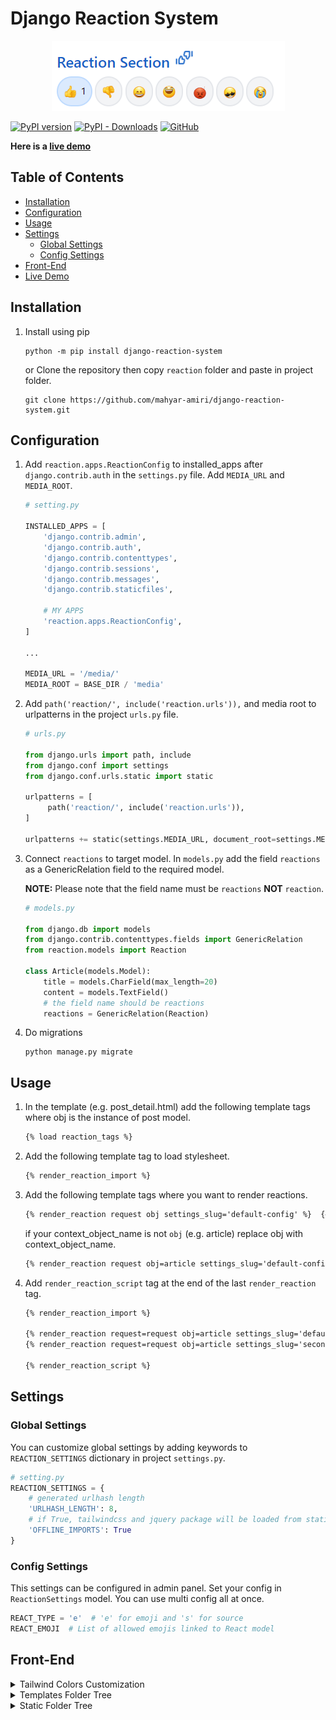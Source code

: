# Django Reaction System

<p align="center">
  <img src="image.png" />
</p>

[![PyPI version](https://img.shields.io/pypi/v/django-reaction-system.svg?logo=pypi&logoColor=FFE873)](https://pypi.org/project/django-reaction-system)
[![PyPI - Downloads](https://img.shields.io/pypi/dm/django-reaction-system?color=092E20&logo=django)](https://pypistats.org/packages/django-reaction-system)
[![GitHub](https://img.shields.io/github/license/mahyar-amiri/django-reaction-system)](LICENSE)

**Here is a [live demo](https://mmaahhyyaarr.pythonanywhere.com/)**

## Table of Contents

* [Installation](#installation)
* [Configuration](#configuration)
* [Usage](#usage)
* [Settings](#settings)
    * [Global Settings](#global-settings)
    * [Config Settings](#config-settings)
* [Front-End](#front-end)
* [Live Demo](https://mmaahhyyaarr.pythonanywhere.com/)

## Installation

1. Install using pip

   ```shell
   python -m pip install django-reaction-system
   ```

   or Clone the repository then copy `reaction` folder and paste in project folder.

   ```shell
   git clone https://github.com/mahyar-amiri/django-reaction-system.git
   ```

## Configuration

1. Add `reaction.apps.ReactionConfig` to installed_apps after `django.contrib.auth` in the `settings.py` file. Add `MEDIA_URL` and `MEDIA_ROOT`.

   ```python
   # setting.py
   
   INSTALLED_APPS = [
       'django.contrib.admin',
       'django.contrib.auth',
       'django.contrib.contenttypes',
       'django.contrib.sessions',
       'django.contrib.messages',
       'django.contrib.staticfiles',
   
       # MY APPS
       'reaction.apps.ReactionConfig',
   ]
   
   ...
   
   MEDIA_URL = '/media/'
   MEDIA_ROOT = BASE_DIR / 'media'
   ```

2. Add `path('reaction/', include('reaction.urls')),` and media root to urlpatterns in the project `urls.py` file.

   ```python
   # urls.py

   from django.urls import path, include
   from django.conf import settings
   from django.conf.urls.static import static

   urlpatterns = [
        path('reaction/', include('reaction.urls')),
   ]
   
   urlpatterns += static(settings.MEDIA_URL, document_root=settings.MEDIA_ROOT)
   ```

3. Connect `reactions` to target model. In `models.py` add the field `reactions` as a GenericRelation field to the
   required model.

   **NOTE:** Please note that the field name must be `reactions` **NOT** `reaction`.

   ```python
   # models.py
   
   from django.db import models
   from django.contrib.contenttypes.fields import GenericRelation
   from reaction.models import Reaction
   
   class Article(models.Model):
       title = models.CharField(max_length=20)
       content = models.TextField()
       # the field name should be reactions
       reactions = GenericRelation(Reaction)

   ```

4. Do migrations
   ```shell
   python manage.py migrate
   ```

## Usage

1. In the template (e.g. post_detail.html) add the following template tags where obj is the instance of post model.
   ```html
   {% load reaction_tags %}
   ```

2. Add the following template tag to load stylesheet.
   ```html
   {% render_reaction_import %}
   ```

3. Add the following template tags where you want to render reactions.
   ```html
   {% render_reaction request obj settings_slug='default-config' %}  {# Render all the reactions belong to the passed object "obj" #}
   ```
   if your context_object_name is not `obj` (e.g. article) replace obj with context_object_name.
   ```html
   {% render_reaction request obj=article settings_slug='default-config' %}
   ```

4. Add `render_reaction_script` tag at the end of the last `render_reaction` tag.
   ```html
   {% render_reaction_import %}

   {% render_reaction request=request obj=article settings_slug='default-config' %}
   {% render_reaction request=request obj=article settings_slug='second-config' %}
   
   {% render_reaction_script %}
   ```

## Settings

### Global Settings

You can customize global settings by adding keywords to `REACTION_SETTINGS` dictionary in project `settings.py`.

```python
# setting.py
REACTION_SETTINGS = {
    # generated urlhash length
    'URLHASH_LENGTH': 8,
    # if True, tailwindcss and jquery package will be loaded from static files.
    'OFFLINE_IMPORTS': True
}
```

### Config Settings

This settings can be configured in admin panel. Set your config in `ReactionSettings` model. You can use multi config all at once.

```python
REACT_TYPE = 'e'  # 'e' for emoji and 's' for source
REACT_EMOJI  # List of allowed emojis linked to React model
```

## Front-End

<details>
<summary>Tailwind Colors Customization</summary>
<p>

```text
colors: {
   // LIGHT
   'react-default-bg-light': '#f3f4f6',
   'react-default-border-light': '#e5e7eb',
   'react-selected-bg-light': '#dbeafe',
   'react-selected-border-light': '#bfdbfe',
   'react-count-text-light': '#000000',
   // DARK
   'react-default-bg-dark': '#334155',
   'react-default-border-dark': '#6b7280',
   'react-selected-bg-dark': '#64748b',
   'react-selected-border-dark': '#1e293b',
   'react-count-text-dark': '#f3f4f6',
}
```

</p>
</details>


<details>
<summary>Templates Folder Tree</summary>
<p>

```text
templates
   ├── reaction
   │    ├── reaction.html
   │    └── reaction_form.html
   │
   └── utils
        ├── IMPORTS.html
        └── SCRIPTS.html
```

</p>
</details>

<details>
<summary>Static Folder Tree</summary>
<p>

```text
static
   ├── css
   │    ├── reaction.css
   │    └── reaction.min.css
   ├── js
   │    ├── reaction.js
   │    ├── reaction.min.js
   │    └── jquery.min.js
   └── tailwindcss
        ├── style.css
        └── tailwind.config.js
```

</p>
</details>
